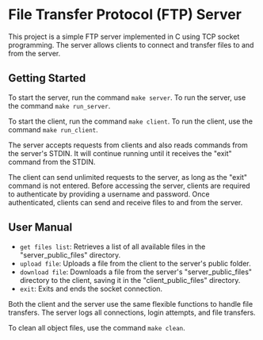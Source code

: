 # File Transfer Protocol (FTP) Server
This project is a simple FTP server implemented in C using TCP socket programming. The server allows clients to connect and transfer files to and from the server.

## Getting Started
To start the server, run the command `make server`. 
To run the server, use the command `make run_server`. 

To start the client, run the command `make client`. 
To run the client, use the command `make run_client`. 

The server accepts requests from clients and also reads commands from the server's STDIN. It will continue running until it receives the "exit" command from the STDIN.

The client can send unlimited requests to the server, as long as the "exit" command is not entered. Before accessing the server, clients are required to authenticate by providing a username and password. Once authenticated, clients can send and receive files to and from the server.

## User Manual
- `get files list`: Retrieves a list of all available files in the "server_public_files" directory.
- `upload file`: Uploads a file from the client to the server's public folder.
- `download file`: Downloads a file from the server's "server_public_files" directory to the client, saving it in the "client_public_files" directory.
- `exit`: Exits and ends the socket connection.

Both the client and the server use the same flexible functions to handle file transfers. The server logs all connections, login attempts, and file transfers.

To clean all object files, use the command `make clean`.